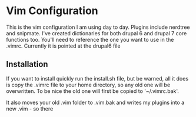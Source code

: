 Vim Configuration
=================

This is the vim configuration I am using day to day. Plugins include nerdtree and snipmate. I've created dictionaries for both drupal 6 and drupal 7 core functions too. You'll need to reference the one you want to use in the .vimrc. Currently it is pointed at the drupal6 file

Installation
------------
If you want to install quickly run the install.sh file, but be warned, all it does is copy the .vimrc file to your home directory, so any old one will be overwritten. To be nice the old one will first be copied to '~/.vimrc.bak'. 

It also moves your old .vim folder to .vim.bak and writes my plugins into a new .vim - so there
